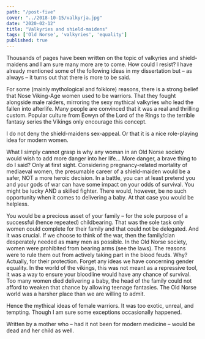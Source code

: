 ```yaml
---
path: "/post-five"
cover: "../2018-10-15/valkyrja.jpg"
date: "2020-02-12"
title: "Valkyries and shield-maidens"
tags: ['Old Norse', 'valkyries', 'equality']
published: true
---
```

Thousands of pages have been written on the topic of valkyries and shield-maidens and I am sure many more are to come. How could I resist? I have already mentioned some of the following ideas in my dissertation but – as always – it turns out that there is more to be said.

For some (mainly mythological and folklore) reasons, there is a strong belief that Nose Viking-Age women used to be warriors. That they fought alongside male raiders, mirroring the sexy mythical valkyries who lead the fallen into afterlife. Many people are convinced that it was a real and thrilling custom. Popular culture from Éowyn of the Lord of the Rings to the terrible fantasy series the Vikings only encourage this concept.

I do not deny the shield-maidens sex-appeal. Or that it is a nice role-playing idea for modern women. 

What I simply cannot grasp is why any woman in an Old Norse society would wish to add more danger into her life... More danger, a brave thing to do I said? Only at first sight. Considering pregnancy-related mortality of mediaeval women, the presumable career of a shield-maiden would be a safer, NOT a more heroic decision. In a battle, you can at least pretend you and your gods of war can have some impact on your odds of survival.  You might be lucky AND a skilled fighter. There would, however, be no such opportunity when it comes to delivering a baby. At that case you would be helpless.

You would be a precious asset of your family – for the sole purpose of a successful (hence repeated) childbearing. That was the sole task only women could complete for their family and that could not be delegated. And it was crucial. If we choose to think of the war, then the family/clan desperately needed as many men as possible.
In the Old Norse society, women were prohibited from bearing arms (see the laws). The reasons were to rule them out from actively taking part in the blood feuds. Why? Actually, for their protection. Forget any ideas we have concerning gender equality. In the world of the vikings, this was not meant as a repressive tool, it was a way to ensure your bloodline would have any chance of survival. Too many women died delivering a baby, the head of the family could not afford to weaken that chance by allowing teenage fantasies. The Old Norse world was a harsher place than we are willing to admit.

Hence the mythical ideas of female warriors. It was too exotic, unreal, and tempting. Though I am sure some exceptions occasionally happened.

Written by a mother who – had it not been for modern medicine – would be dead and her child as well.